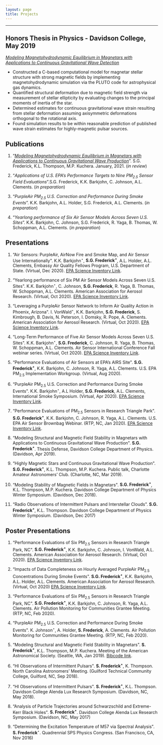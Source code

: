 ```yaml
---
layout: page
title: Projects
---
```


-----
## Honors Thesis in Physics - Davidson College, May 2019
[_Modeling Magnetohydrodynamic Equilibrium in Magnetars with Applications to Continuous Gravitational Wave Detection_](https://samfrederick.github.io/bio/media/docs/frederick-thesis.pdf)
- Constructed a C-based computational model for magnetar stellar structure with strong magnetic fields by implementing magnetohydrodynamic simulation via the PLUTO code for astrophysical gas dynamics.
- Quantified structural deformation due to magnetic field strength via measurement of stellar ellipticity by evaluating changes to the principal moments of inertia of the star.
- Determined estimates for continuous gravitational wave strain resulting from stellar deformation assuming axisymmetric deformations orthogonal to the rotational axis.
- Found simulation results to be within reasonable prediction of published wave strain estimates for highly-magnetic pulsar sources.

## Publications
1. “[_Modeling  Magnetohydrodynamic  Equilibrium  in  Magnetars  with  Applications  to  Continuous  Gravitational Wave Production_](https://arxiv.org/abs/2002.02619)”. S.G. Frederick, K.L. Thompson, M.P. Kuchera. January, 2021. (_in review_)

2. “_Applications of U.S. EPA’s Performance Targets to Nine PM<sub>2.5</sub> Sensor Field Evaluations_”.S.G. Frederick, K.K. Barkjohn, C. Johnson, A.L. Clements. (_in preparation_)

3. “_PurpleAir PM<sub>2.5</sub> U.S. Correction and Performance During Smoke Events_”. K.K. Barkjohn, A.L. Holder, S.G. Frederick, A.L. Clements. (_in preparation_)

4. “_Yearlong performance of Six Air Sensor Models Across Seven U.S. Sites_”. K.K. Barkjohn, C. Johnson, S.G. Frederick, R. Yaga, B. Thomas, W. Schoppman, A.L. Clements. (_in preparation_)

## Presentations
1.  “Air Sensors: PurpleAir, AirNow Fire and Smoke Map, and Air Sensor
    Use Internationally". K.K. Barkjohn<sup>⋆</sup>, **S.G.
    Frederick<sup>⋆</sup>**, A.L. Holder, A.L. Clements, Embassy Air
    Quality Fellows Program, U.S. Department of State. (Virtual, Dec
    2020). [EPA Science Inventory Link][].

2.  “Yearlong performance of Six PM Air Sensor Models Across Seven U.S.
    Sites". K.K. Barkjohn<sup>⋆</sup>, C. Johnson, **S.G.
    Frederick**, R. Yaga, B. Thomas, W. Schoppman, A.L. Clements.
    American Association for Aerosol Research. (Virtual, Oct 2020). [EPA
    Science Inventory Link][1].

3.  “Leveraging a PurpleAir Sensor Network to Inform Air Quality Action
    in Phoenix, Arizona". I. VonWald<sup>⋆</sup>, K.K. Barkjohn, **S.G.
    Frederick**, S. Kimbrough, B. Davis, N. Peterson, I. Domsky, R.
    Pope, A. Clements. American Association for Aerosol Research.
    (Virtual, Oct 2020). [EPA Science Inventory Link][2].

4.  “Long-Term Performance of Five Air Sensor Models Across Seven U.S.
    Sites". K.K. Barkjohn<sup>⋆</sup>, **S.G. Frederick**, C.
    Johnson, R. Yaga, B. Thomas, W. Schoppman, A.L. Clements. Air Sensor
    International Conference Fall webinar series. (Virtual, Oct 2020).
    [EPA Science Inventory Link][3].

5.  “Performance Evaluations of Air Sensors at EPA’s AIRS Site". **S.G.
    Frederick<sup>⋆</sup>**, K.K. Barkjohn, C. Johnson, R. Yaga, A.L.
    Clements. U.S. EPA PM<sub>2.5</sub> Implementation Workgroup.
    (Virtual, Aug 2020).  

6.  “PurpleAir PM<sub>2.5</sub> U.S. Correction and Performance During
    Smoke Events". K.K. Barkjohn<sup>⋆</sup>, A.L Holder, **S.G.
    Frederick**, A.L. Clements, International Smoke Symposium. (Virtual,
    Apr 2020). [EPA Science Inventory Link][4].  

7.  “Performance Evaluations of PM<sub>2.5</sub> Sensors in Research
    Triangle Park". **S.G. Frederick<sup>⋆</sup>**, K.K. Barkjohn, C.
    Johnson, R. Yaga, A.L. Clements. U.S. EPA Air Sensor Brownbag
    Webinar. (RTP, NC, Jan 2020). [EPA Science Inventory Link][5].  

8.  “Modeling Structural and Magnetic Field Stability in Magnetars with
    Applications to Continuous Gravitational Wave Production". **S.G.
    Frederick<sup>⋆</sup>**. Thesis Defense, Davidson College Department
    of Physics. (Davidson, Apr 2019).

9.  “Highly Magnetic Stars and Continuous Gravitational Wave
    Production". **S.G. Frederick<sup>⋆</sup>**, K.L. Thompson, M.P.
    Kuchera. Public talk, Charlotte Amateur Astronomers’ Club.
    (Charlotte, NC, Mar 2019).  

10. “Modeling Stability of Magnetic Fields in Magnetars". **S.G.
    Frederick<sup>⋆</sup>**, K.L. Thompson, M.P. Kuchera. Davidson
    College Department of Physics Winter Symposium. (Davidson, Dec
    2018).  

11. “Radio Observations of Intermittent Pulsars and Interstellar
    Clouds". **S.G. Frederick<sup>⋆</sup>**, K.L. Thompson. Davidson
    College Department of Physics Winter Symposium. (Davidson, Dec
    2017)

[EPA Science Inventory Link]: https://cfpub.epa.gov/si/si_public_record_Report.cfm?dirEntryId=350379&Lab=CEMM
[1]: https://cfpub.epa.gov/si/si_public_record_report.cfm?dirEntryId=349964&Lab=CEMM
[2]: https://cfpub.epa.gov/si/si_public_record_report.cfm?Lab=CEMM&dirEntryId=349966
[3]: https://cfpub.epa.gov/si/si_public_record_report.cfm?dirEntryId=349961&Lab=CEMM
[4]: https://cfpub.epa.gov/si/si_public_record_report.cfm?dirEntryId=349513&Lab=CEMM
[5]: https://cfpub.epa.gov/si/si_public_record_report.cfm?dirEntryId=348487&Lab=CEMM

## Poster Presentations
1.  “Performance Evaluations of Six PM<sub>2.5</sub> Sensors in Research
    Triangle Park, NC". **S.G. Frederick<sup>⋆</sup>**, K.K.
    Barkjohn, C. Johnson, I. VonWald, A.L. Clements. American
    Association for Aerosol Research. (Virtual, Oct 2020). [EPA Science
    Inventory Link][].  

2.  “Impacts of Data Completeness on Hourly Averaged PurpleAir
    PM<sub>2.5</sub> Concentrations During Smoke Events". **S.G.
    Frederick<sup>⋆</sup>**, K.K. Barkjohn, A.L. Holder, A.L. Clements.
    American Association for Aerosol Research. (Virtual, Oct 2020) [EPA
    Science Inventory Link][1].  

3.  “Performance Evaluations of Six PM<sub>2.5</sub> Sensors in Research
    Triangle Park, NC". **S.G. Frederick<sup>⋆</sup>**, K.K.
    Barkjohn, C. Johnson, R. Yaga, A.L. Clements. Air Pollution
    Monitoring for Communities Grantee Meeting. (RTP, NC, Feb 2020).  

4.  “PurpleAir PM<sub>2.5</sub> U.S. Correction and Performance During
    Smoke Events". K. Johnson<sup>⋆</sup>, A. Holder, **S.
    Frederick**, A. Clements. Air Pollution Monitoring for Communities
    Grantee Meeting. (RTP, NC, Feb 2020).  

5.  “Modeling Structural and Magnetic Field Stability in Magnetars".
    **S. Frederick<sup>⋆</sup>**, K.L. Thompson, M.P. Kuchera. Meeting
    of the American Astronomical Society. (Seattle, WA, Jan 2019).
    [Bibcode link][].  

6.  “HI Observations of Intermittent Pulsars". **S.
    Frederick<sup>⋆</sup>**, K. Thompson. North Carolina Astronomers’
    Meeting. (Guilford Technical Community College, Guilford, NC, Sep
    2018).  

7.  “HI Observations of Intermittent Pulsars". **S.
    Frederick<sup>⋆</sup>**, K.L. Thompson. Davidson College Alenda Lux
    Research Symposium. (Davidson, NC, May 2018).  

8.  “Analysis of Particle Trajectories around Schwarzschild and
    Extreme-Kerr Black Holes". **S. Frederick<sup>⋆</sup>**. Davidson
    College Alenda Lux Research Symposium. (Davidson, NC, May 2017)  

9.  “Determining the Excitation Temperature of M57 via Spectral
    Analysis". **S. Frederick**<sup>⋆</sup>. Quadrennial SPS Physics
    Congress. (San Francisco, CA, Nov 2016)  

[EPA Science Inventory Link]: https://cfpub.epa.gov/si/si_public_record_Report.cfm?dirEntryId=349512&Lab=CEMM
[1]: https://cfpub.epa.gov/si/si_public_record_Report.cfm?Lab=CEMM&dirEntryId=350073
[Bibcode link]: https://ui.adsabs.harvard.edu/abs/2019AAS...23315311F/abstract
